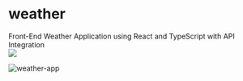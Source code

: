 # weather
Front-End Weather Application using React and TypeScript with API Integration
</br>
<img src="https://github.com/faelreis/weather/assets/87779561/870ea067-140b-4f2c-966b-ce07564dd4e8">

![weather-app](https://github.com/faelreis/weather/assets/87779561/870ea067-140b-4f2c-966b-ce07564dd4e8)
